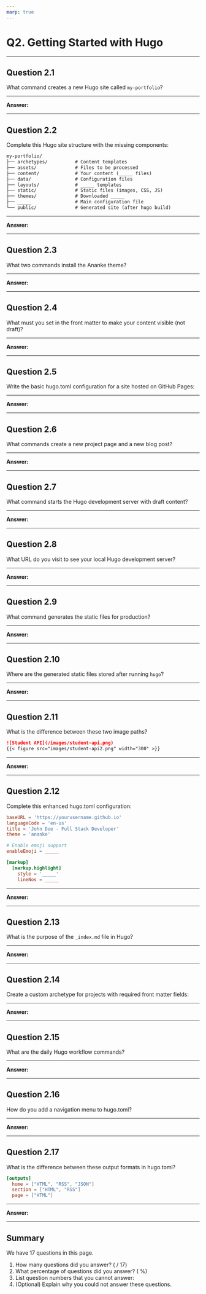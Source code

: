 ```yaml
---
marp: true
---
```


# Q2. Getting Started with Hugo

---

## Question 2.1

What command creates a new Hugo site called `my-portfolio`?

---

**Answer:**



---

## Question 2.2

Complete this Hugo site structure with the missing components:

```txt
my-portfolio/
├── archetypes/          # Content templates
├── assets/              # Files to be processed
├── content/             # Your content (_____ files)
├── data/                # Configuration files
├── layouts/             # _____ templates
├── static/              # Static files (images, CSS, JS)
├── themes/              # Downloaded _____
├── _____                # Main configuration file
└── public/              # Generated site (after hugo build)
```

---

**Answer:**



---

## Question 2.3

What two commands install the Ananke theme?

---

**Answer:**



---

## Question 2.4

What must you set in the front matter to make your content visible (not draft)?

---

**Answer:**



---

## Question 2.5

Write the basic hugo.toml configuration for a site hosted on GitHub Pages:

---

**Answer:**



---

## Question 2.6

What commands create a new project page and a new blog post?

---

**Answer:**



---

## Question 2.7

What command starts the Hugo development server with draft content?

---

**Answer:**



---

## Question 2.8

What URL do you visit to see your local Hugo development server?

---

**Answer:**



---

## Question 2.9

What command generates the static files for production?

---

**Answer:**



---

## Question 2.10

Where are the generated static files stored after running `hugo`?

---

**Answer:**



---

## Question 2.11

What is the difference between these two image paths?

```markdown
![Student API](/images/student-api.png)
{{< figure src="images/student-api2.png" width="300" >}}
```

---

**Answer:**



---

## Question 2.12

Complete this enhanced hugo.toml configuration:

```toml
baseURL = 'https://yourusername.github.io'
languageCode = 'en-us'
title = 'John Doe - Full Stack Developer'
theme = 'ananke'

# Enable emoji support
enableEmoji = _____

[markup]
  [markup.highlight]
    style = '_____'
    lineNos = _____
```

---

**Answer:**



---

## Question 2.13

What is the purpose of the `_index.md` file in Hugo?

---

**Answer:**



---

## Question 2.14

Create a custom archetype for projects with required front matter fields:

---

**Answer:**



---

## Question 2.15

What are the daily Hugo workflow commands?

---

**Answer:**



---

## Question 2.16

How do you add a navigation menu to hugo.toml?

---

**Answer:**



---

## Question 2.17

What is the difference between these output formats in hugo.toml?

```toml
[outputs]
  home = ["HTML", "RSS", "JSON"]
  section = ["HTML", "RSS"]
  page = ["HTML"]
```

---

**Answer:**



---

## Summary

We have 17 questions in this page.

1. How many questions did you answer? ( / 17)
2. What percentage of questions did you answer? (  %)
3. List question numbers that you cannot answer:
4. (Optional) Explain why you could not answer these questions.

